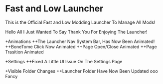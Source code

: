 # Fast and Low Launcher

This is the Official Fast and Low Modding Launcher To Manage All Mods!

Hello All I Just Wanted To Say Thank You For Enjoying The Launcher!

+Animations
 ++The Launcher Nav System Bar, Has Now Been Animated!
 ++BoneTome Click Now Animated
 ++Page Open/Close Animated
 ++Page Trasition Animated

+Settings
 ++Fixed A Little UI Issue On The Settings Page

+Visible Folder Changes
 ++Launcher Folder Have Now Been Updated ooo Fancy
